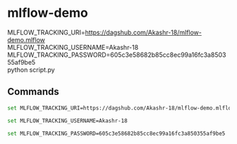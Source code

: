 # mlflow-demo

MLFLOW_TRACKING_URI=https://dagshub.com/Akashr-18/mlflow-demo.mlflow \
MLFLOW_TRACKING_USERNAME=Akashr-18 \
MLFLOW_TRACKING_PASSWORD=605c3e58682b85cc8ec99a16fc3a850355af9be5 \
python script.py

## Commands

```bash 
set MLFLOW_TRACKING_URI=https://dagshub.com/Akashr-18/mlflow-demo.mlflow
```

```bash 
set MLFLOW_TRACKING_USERNAME=Akashr-18 
```

```bash 
set MLFLOW_TRACKING_PASSWORD=605c3e58682b85cc8ec99a16fc3a850355af9be5
```
